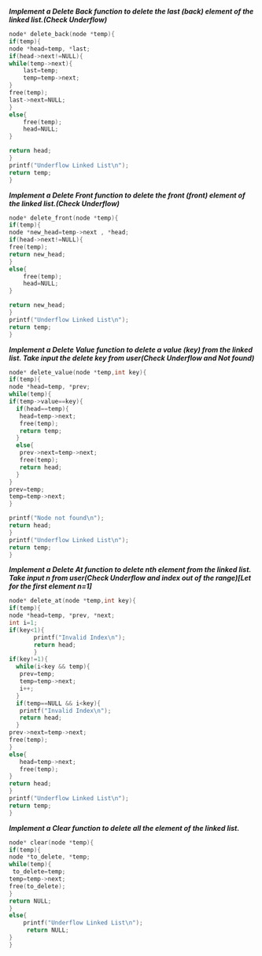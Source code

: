 ***Implement a Delete Back function to delete the last (back) element of the linked list.(Check Underflow)***

```C
node* delete_back(node *temp){
if(temp){
node *head=temp, *last;
if(head->next!=NULL){
while(temp->next){
    last=temp;
    temp=temp->next;
}
free(temp);
last->next=NULL;
}
else{
    free(temp);
    head=NULL;
}

return head;
}
printf("Underflow Linked List\n");
return temp;
}
```
***Implement a Delete Front function to delete the front (front) element of the linked list.(Check Underflow)***

```C
node* delete_front(node *temp){
if(temp){
node *new_head=temp->next , *head;
if(head->next!=NULL){
free(temp);
return new_head;
}
else{
    free(temp);
    head=NULL;
}

return new_head;
}
printf("Underflow Linked List\n");
return temp;
}
```
***Implement a Delete Value function to delete a value (key) from the linked list.
 Take input the delete key from user(Check Underflow and Not found)***
 
 ```C
 node* delete_value(node *temp,int key){
if(temp){
node *head=temp, *prev;
while(temp){
if(temp->value==key){
   if(head==temp){
    head=temp->next;
    free(temp);
    return temp;
   }
   else{
    prev->next=temp->next;
    free(temp);
    return head;
   }
}
prev=temp;
temp=temp->next;
}

printf("Node not found\n");
return head;
}
printf("Underflow Linked List\n");
return temp;
}
```
***Implement a Delete At function to delete nth element from the linked list.
 Take input n from user(Check Underflow and index out of the range)[Let for the first element n=1]***
 
 ```C
node* delete_at(node *temp,int key){
if(temp){
node *head=temp, *prev, *next;
int i=1;
if(key<1){
        printf("Invalid Index\n");
        return head;
        }
if(key!=1){
   while(i<key && temp){
    prev=temp;
    temp=temp->next;
    i++;
   }
   if(temp==NULL && i<key){
    printf("Invalid Index\n");
    return head;
   }
prev->next=temp->next;
free(temp);
}
else{
    head=temp->next;
    free(temp);
}
return head;
}
printf("Underflow Linked List\n");
return temp;
}
```
***Implement a Clear function to delete all the element of the linked list.***

```C
node* clear(node *temp){
if(temp){
node *to_delete, *temp;
while(temp){
 to_delete=temp;
temp=temp->next;
free(to_delete);
}
return NULL;
}
else{
    printf("Underflow Linked List\n");
     return NULL;
}
}
```

 




